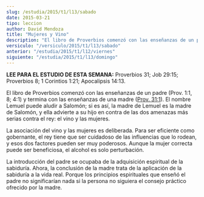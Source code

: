 ```yaml
---
slug: /estudia/2015/t1/l13/sabado
date: 2015-03-21
tipo: leccion
author: David Mendoza
title: "Mujeres y Vino"
description: "El libro de Proverbios comenzó con las enseñanzas de un padre (Prov. 1:1, 8; 4:1) y termina con las enseñanzas de una madre (Prov. 31:1). El nombre Lemuel puede aludir a Salomón; si es así, la madre de Lemuel es la madre de Salomón, y ella advierte a su hijo en contra de las dos amenazas más serias"
versiculo: "/versiculo/2015/t1/l13/sabado"
anterior: "/estudia/2015/t1/l12/viernes"
siguiente: "/estudia/2015/t1/l13/domingo"
---
```


**LEE PARA EL ESTUDIO DE ESTA SEMANA:** Proverbios 31; Job 29:15; Proverbios 8; 1 Corintios 1:21; Apocalipsis 14:13.

El libro de Proverbios comenzó con las enseñanzas de un padre (Prov. 1:1, 8; 4:1) y termina con las enseñanzas de una madre (<a href="/biblia/20/31">Prov. 31:1</a>). El nombre Lemuel puede aludir a Salomón; si es así, la madre de Lemuel es la madre de Salomón, y ella advierte a su hijo en contra de las dos amenazas más serias contra el rey: el vino y las mujeres.

La asociación del vino y las mujeres es deliberada. Para ser eficiente como gobernante, el rey tiene que ser cuidadoso de las influencias que lo rodean, y esos dos factores pueden ser muy poderosos. Aunque la mujer correcta puede ser beneficiosa, el alcohol es solo perturbación.

La introducción del padre se ocupaba de la adquisición espiritual de la sabiduría. Ahora, la conclusión de la madre trata de la aplicación de la sabiduría a la vida real. Porque los principios espirituales que enseñó el padre no significarían nada si la persona no siguiera el consejo práctico ofrecido por la madre.

